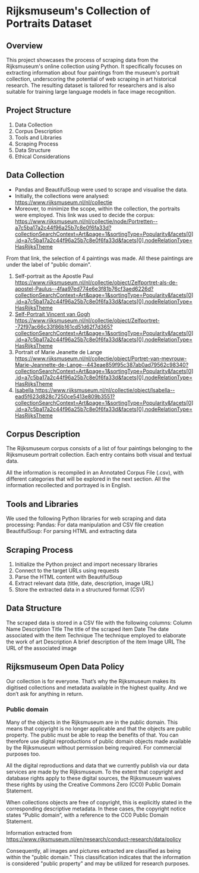 # Rijksmuseum's Collection of Portraits Dataset

## Overview

This project showcases the process of scraping data from the Rijksmuseum's online collection using Python. It specifically focuses on extracting information about four paintings from the museum's portrait collection, underscoring the potential of web scraping in art historical research. The resulting dataset is tailored for researchers and is also suitable for training large language models in face image recognition.

## Project Structure

1. Data Collection
2. Corpus Description
3. Tools and Libraries
4. Scraping Process
5. Data Structure
6. Ethical Considerations

## Data Collection

- Pandas and BeautifulSoup were used to scrape and visualise the data.
- Initially, the collections were analysed: https://www.rijksmuseum.nl/nl/collectie
- Moreover, to minimize the scope, within the collection, the portraits were employed. This link was used to decide the corpus: https://www.rijksmuseum.nl/nl/collectie/node/Portretten--a7c5ba17a2c44f96a25b7c8e0f6fa33d?collectionSearchContext=Art&page=1&sortingType=Popularity&facets[0].id=a7c5ba17a2c44f96a25b7c8e0f6fa33d&facets[0].nodeRelationType=HasRijksTheme

From that link, the selection of 4 paintings was made. All these paintings are under the label of "public domain".
1. Self-portrait as the Apostle Paul
https://www.rijksmuseum.nl/nl/collectie/object/Zelfportret-als-de-apostel-Paulus--4faa97ed774e6e3f81b76cf3aed6226d?collectionSearchContext=Art&page=1&sortingType=Popularity&facets[0].id=a7c5ba17a2c44f96a25b7c8e0f6fa33d&facets[0].nodeRelationType=HasRijksTheme
2. <u> Self-Portrait Vincent van Gogh </u>
https://www.rijksmuseum.nl/nl/collectie/object/Zelfportret--72f97ac66c33f86b161cd51d62f7d365?collectionSearchContext=Art&page=1&sortingType=Popularity&facets[0].id=a7c5ba17a2c44f96a25b7c8e0f6fa33d&facets[0].nodeRelationType=HasRijksTheme
3. Portrait of Marie Jeanette de Lange
https://www.rijksmuseum.nl/nl/collectie/object/Portret-van-mevrouw-Marie-Jeannette-de-Lange--443eae859f95c387ab0ad79562c98340?collectionSearchContext=Art&page=1&sortingType=Popularity&facets[0].id=a7c5ba17a2c44f96a25b7c8e0f6fa33d&facets[0].nodeRelationType=HasRijksTheme
4. <u> Isabella </u>
https://www.rijksmuseum.nl/nl/collectie/object/Isabella--ead5f623d828c7250ce5413e809b3551?collectionSearchContext=Art&page=1&sortingType=Popularity&facets[0].id=a7c5ba17a2c44f96a25b7c8e0f6fa33d&facets[0].nodeRelationType=HasRijksTheme

## Corpus Description

The Rijksmuseum corpus consists of a list of four paintings belonging to the Rijksmuseum portrait collection. Each entry contains both visual and textual data.

All the information is recompiled in an Annotated Corpus File (.csv), with different categories that will be explored in the next section. All the information recollected and portrayed is in English.

## Tools and Libraries

We used the following Python libraries for web scraping and data processing:
Pandas: For data manipulation and CSV file creation
BeautifulSoup: For parsing HTML and extracting data

## Scraping Process
1. Initialize the Python project and import necessary libraries
2. Connect to the target URLs using requests
3. Parse the HTML content with BeautifulSoup
4. Extract relevant data (title, date, description, image URL)
5. Store the extracted data in a structured format (CSV)

## Data Structure

The scraped data is stored in a CSV file with the following columns:
Column Name	Description
Title	The title of the scraped item
Date	The date associated with the item
Technique  The technique employed to elaborate the work of art
Description	A brief description of the item
Image URL	The URL of the associated image


## Rijksmuseum Open Data Policy

Our collection is for everyone. That’s why the Rijksmuseum makes its digitised collections and metadata available in the highest quality. And we don’t ask for anything in return.

### Public domain
Many of the objects in the Rijksmuseum are in the public domain. This means that copyright is no longer applicable and that the objects are public property. The public must be able to reap the benefits of that. You can therefore use digital reproductions of public domain objects made available by the Rijksmuseum without permission being required. For commercial purposes too.

All the digital reproductions and data that we currently publish via our data services are made by the Rijksmuseum. To the extent that copyright and database rights apply to these digital sources, the Rijksmuseum waives these rights by using the Creative Commons Zero (CC0) Public Domain Statement.

When collections objects are free of copyright, this is explicitly stated in the corresponding descriptive metadata. In these cases, the copyright notice states “Public domain”, with a reference to the CC0 Public Domain Statement.

Information extracted from https://www.rijksmuseum.nl/en/research/conduct-research/data/policy 

Consequently, all images and pictures extracted are classified as being within the "public domain." This classification indicates that the information is considered "public property" and may be utilized for research purposes.
